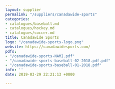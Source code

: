 ```yaml
---
layout: supplier
permalink: "/suppliers/canadawide-sports"
categories:
- catalogues/baseball.md
- catalogues/hockey.md
- catalogues/soccer.md
title: Canadawide Sports
logo: "/canadawide-sports-logo.png"
website: https://canadawidesports.com/
pdfs:
- "/canadawide-sports-NAMI.pdf"
- "/canadawide-sports-baseball-02-2018.pdf.pdf"
- "/canadawide-sports-baseball-01-2018.pdf"
info: ''
date: 2019-03-29 22:21:13 +0000

---
```


